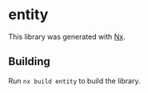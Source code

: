 # entity

This library was generated with [Nx](https://nx.dev).

## Building

Run `nx build entity` to build the library.
